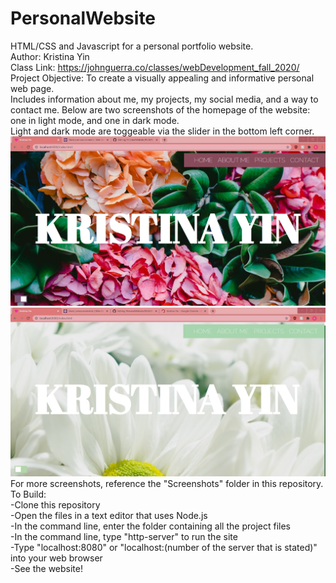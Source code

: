 # PersonalWebsite
HTML/CSS and Javascript for a personal portfolio website.\
Author: Kristina Yin\
Class Link: https://johnguerra.co/classes/webDevelopment_fall_2020/ \
Project Objective: To create a visually appealing and informative personal web page.\
Includes information about me, my projects, my social media, and a way to contact me.
Below are two screenshots of the homepage of the website: one in light mode, and one in dark mode.\
Light and dark mode are toggeable via the slider in the bottom left corner. \
![ScreenShot](/Screenshots/screenshot0.jpg)
![ScreenShot](/Screenshots/screenshot1.jpg)
For more screenshots, reference the "Screenshots" folder in this repository.\
To Build: \
-Clone this repository\
-Open the files in a text editor that uses Node.js \
-In the command line, enter the folder containing all the project files\
-In the command line, type "http-server" to run the site\
-Type "localhost:8080" or "localhost:(number of the server that is stated)" into your web browser\
-See the website!

